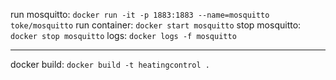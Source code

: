 run mosquitto:
`docker run -it -p 1883:1883 --name=mosquitto  toke/mosquitto`
run container:
`docker start mosquitto`
stop mosquitto:
`docker stop mosquitto`
logs:
`docker logs -f mosquitto`

---

docker build:
`docker build -t heatingcontrol .`